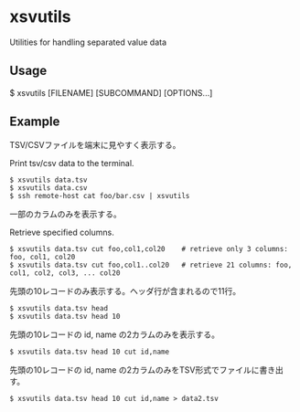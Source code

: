 # xsvutils

Utilities for handling separated value data


## Usage

$ xsvutils [FILENAME] [SUBCOMMAND] [OPTIONS...]


## Example

TSV/CSVファイルを端末に見やすく表示する。

Print tsv/csv data to the terminal.

    $ xsvutils data.tsv
    $ xsvutils data.csv
    $ ssh remote-host cat foo/bar.csv | xsvutils

一部のカラムのみを表示する。

Retrieve specified columns.

    $ xsvutils data.tsv cut foo,col1,col20    # retrieve only 3 columns: foo, col1, col20
    $ xsvutils data.tsv cut foo,col1..col20   # retrieve 21 columns: foo, col1, col2, col3, ... col20

先頭の10レコードのみ表示する。ヘッダ行が含まれるので11行。

    $ xsvutils data.tsv head
    $ xsvutils data.tsv head 10

先頭の10レコードの id, name の2カラムのみを表示する。

    $ xsvutils data.tsv head 10 cut id,name

先頭の10レコードの id, name の2カラムのみをTSV形式でファイルに書き出す。

    $ xsvutils data.tsv head 10 cut id,name > data2.tsv


